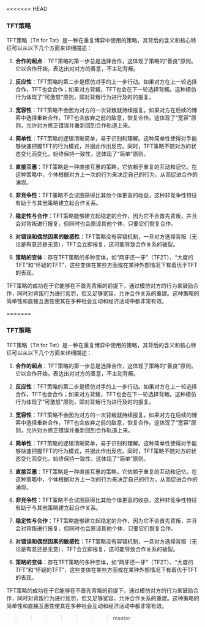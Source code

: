 <<<<<<< HEAD
### TFT策略
 TFT策略（Tit for Tat）是一种在重复博弈中使用的策略，其背后的含义和核心特征可以从以下几个方面来详细描述：

1. **合作的起点**：TFT策略的第一步总是选择合作，这体现了策略的“善良”原则。它以合作开始，表达出对对方的善意，不主动背叛。

2. **反应性**：TFT策略的第二步是模仿对手的上一步行动。如果对方在上一轮选择合作，TFT也会合作；如果对方背叛，TFT也会在下一轮选择背叛。这种模仿行为体现了“可激怒”原则，即对背叛行为进行及时的报复。

3. **宽容性**：TFT策略不会因为对方的一次背叛就持续报复。如果对方在后续的博弈中选择重新合作，TFT也会放弃之前的敌意，恢复合作。这体现了“宽容”原则，允许对方修正错误并重新回到合作轨道上来。

4. **简单性**：TFT策略的逻辑清晰简单，易于识别和理解。这种简单性使得对手能够快速把握TFT的行为模式，并据此作出反应。同时，TFT策略不随对方的状态变化而变化，始终保持一致性，这体现了“简单”原则。

5. **直接互惠**：TFT策略是一种直接互惠的策略，它依赖于重复的互动和记忆。在这种策略中，个体根据对方上一次的行为来决定自己的行为，从而促进合作的涌现。

6. **非竞争性**：TFT策略不会试图获得比其他个体更高的收益，这种非竞争性特征有助于与其他策略建立起合作关系。

7. **稳定性与合作**：TFT策略能够建立起稳定的合作，因为它不会首先背叛，并且会对背叛进行报复，但同时也会原谅其他个体，只要它们恢复合作。

8. **对错误和偶然因素的敏感性**：TFT策略没有容错机制，一旦对方选择背叛（无论是有意还是无意），TFT会立即报复，这可能导致合作关系的破裂。

9. **策略的变体**：存在TFT策略的多种变体，如“两牙还一牙”（TF2T）、“大度的TFT”和“怀疑的TFT”，这些变体在某些方面或在某种外部情况下有着优于TFT的表现。

TFT策略的成功在于它能够在不首先背叛的前提下，通过模仿对方的行为来鼓励合作，同时对背叛行为进行惩罚，但又足够宽容，允许合作关系的重建。这种策略的简单性和直接互惠性使其在多种社会互动和经济活动中都非常有效。 

=======
### TFT策略
 TFT策略（Tit for Tat）是一种在重复博弈中使用的策略，其背后的含义和核心特征可以从以下几个方面来详细描述：

1. **合作的起点**：TFT策略的第一步总是选择合作，这体现了策略的“善良”原则。它以合作开始，表达出对对方的善意，不主动背叛。

2. **反应性**：TFT策略的第二步是模仿对手的上一步行动。如果对方在上一轮选择合作，TFT也会合作；如果对方背叛，TFT也会在下一轮选择背叛。这种模仿行为体现了“可激怒”原则，即对背叛行为进行及时的报复。

3. **宽容性**：TFT策略不会因为对方的一次背叛就持续报复。如果对方在后续的博弈中选择重新合作，TFT也会放弃之前的敌意，恢复合作。这体现了“宽容”原则，允许对方修正错误并重新回到合作轨道上来。

4. **简单性**：TFT策略的逻辑清晰简单，易于识别和理解。这种简单性使得对手能够快速把握TFT的行为模式，并据此作出反应。同时，TFT策略不随对方的状态变化而变化，始终保持一致性，这体现了“简单”原则。

5. **直接互惠**：TFT策略是一种直接互惠的策略，它依赖于重复的互动和记忆。在这种策略中，个体根据对方上一次的行为来决定自己的行为，从而促进合作的涌现。

6. **非竞争性**：TFT策略不会试图获得比其他个体更高的收益，这种非竞争性特征有助于与其他策略建立起合作关系。

7. **稳定性与合作**：TFT策略能够建立起稳定的合作，因为它不会首先背叛，并且会对背叛进行报复，但同时也会原谅其他个体，只要它们恢复合作。

8. **对错误和偶然因素的敏感性**：TFT策略没有容错机制，一旦对方选择背叛（无论是有意还是无意），TFT会立即报复，这可能导致合作关系的破裂。

9. **策略的变体**：存在TFT策略的多种变体，如“两牙还一牙”（TF2T）、“大度的TFT”和“怀疑的TFT”，这些变体在某些方面或在某种外部情况下有着优于TFT的表现。

TFT策略的成功在于它能够在不首先背叛的前提下，通过模仿对方的行为来鼓励合作，同时对背叛行为进行惩罚，但又足够宽容，允许合作关系的重建。这种策略的简单性和直接互惠性使其在多种社会互动和经济活动中都非常有效。 

>>>>>>> master
